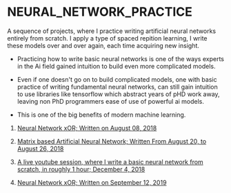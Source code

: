 # NEURAL_NETWORK_PRACTICE

A sequence of projects, where I practice writing artificial neural networks entirely from scratch. I apply a type of spaced repition learning, I write these models over and over again, each time acquiring new insight. 

* Practicing how to write basic neural networks is one of the ways experts in the Ai field gained intuition to build even more complicated models. 

* Even if one doesn't go on to build complicated models, one with basic practice of writing fundamental neural networks, can still gain intuition to use libraries like tensorflow which abstract years of pHD work away, leaving non PhD programmers ease of use of powerful ai models.

* This is one of the big benefits of modern machine learning.


1. [Neural Network xOR; Written on August 08, 2018](https://github.com/JordanMicahBennett/NEURAL-NETWORK-SIMPLE_V0.1)

2. [Matrix based Artificial Neural Network; Written From August 20, to August 26, 2018](https://github.com/JordanMicahBennett/NEURAL-NETWORK-SIMPLE-MATRIX-VERSION/)

3. [A live youtube session, where I write a basic neural network from scratch, in roughly 1 hour; December 4, 2018](https://github.com/JordanMicahBennett/BASIC-ARTIFICIAL-NEURAL-NETWORK_FROM-LIVE-JAVA-SESSION)

4. [Neural Network xOR; Written on September 12, 2019](https://github.com/JordanMicahBennett/NEURAL-NETWORK-SIMPLE-V2)
